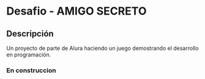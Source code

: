 <h1>Desafio - AMIGO SECRETO</h1>

<h2>Descripción</h2>
<p>Un proyecto de parte de Alura haciendo un juego demostrando el desarrollo en programación.</p>

<h3>En construccion</h3>
